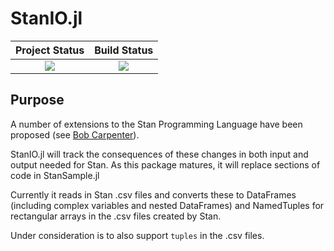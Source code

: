 # StanIO.jl

| **Project Status**          |  **Build Status** |
|:---------------------------:|:-----------------:|
|![][project-status-img] | ![][CI-build] |

[CI-build]: https://github.com/stanjulia/StanIO.jl/workflows/CI/badge.svg?branch=master
[issues-url]: https://github.com/stanjulia/StanIO.jl/issues
[project-status-img]: https://img.shields.io/badge/lifecycle-experimental-orange.svg

## Purpose

A number of extensions to the Stan Programming Language have been proposed (see [Bob Carpenter](https://statmodeling.stat.columbia.edu/wp-content/uploads/2021/10/carpenter-probprog2021.pdf)).

StanIO.jl will track the consequences of these changes in both input and output needed for Stan. As this package matures, it will replace sections of code in StanSample.jl

Currently it reads in Stan .csv files and converts these to DataFrames (including complex variables and nested DataFrames) and NamedTuples for rectangular arrays in the .csv files created by Stan.

Under consideration is to also support `tuples` in the .csv files.

